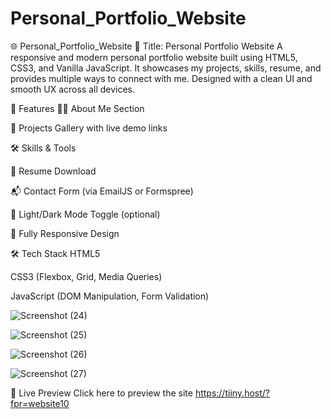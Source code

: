 #  Personal_Portfolio_Website

🌐 Personal_Portfolio_Website
🔖 Title: Personal Portfolio Website
A responsive and modern personal portfolio website built using HTML5, CSS3, and Vanilla JavaScript. It showcases my projects, skills, resume, and provides multiple ways to connect with me. Designed with a clean UI and smooth UX across all devices.

🚀 Features
🧑‍💻 About Me Section

💼 Projects Gallery with live demo links

🛠️ Skills & Tools

📄 Resume Download

📬 Contact Form (via EmailJS or Formspree)

🌙 Light/Dark Mode Toggle (optional)

📱 Fully Responsive Design

🛠️ Tech Stack
HTML5

CSS3 (Flexbox, Grid, Media Queries)

JavaScript (DOM Manipulation, Form Validation)

![Screenshot (24)](https://github.com/user-attachments/assets/87f02ecf-4578-4e54-9d97-4d934b4c1559)

![Screenshot (25)](https://github.com/user-attachments/assets/75c2e4f1-cea2-4df5-a48e-03dd9e85fd08)

![Screenshot (26)](https://github.com/user-attachments/assets/7f377b68-5653-4b9e-814d-e3dbee088ea8)

![Screenshot (27)](https://github.com/user-attachments/assets/963e475e-978e-4af6-9040-e739bf104975)

🔗 Live Preview
Click here to preview the site
https://tiiny.host/?fpr=website10

